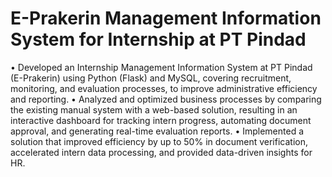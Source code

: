 # E-Prakerin Management Information System for Internship at PT Pindad
•	Developed an Internship Management Information System at PT Pindad (E-Prakerin) using Python (Flask) and MySQL, covering recruitment, monitoring, and evaluation processes, to improve administrative efficiency and reporting.
•	Analyzed and optimized business processes by comparing the existing manual system with a web-based solution, resulting in an interactive dashboard for tracking intern progress, automating document approval, and generating real-time evaluation reports.
•	Implemented a solution that improved efficiency by up to 50% in document verification, accelerated intern data processing, and provided data-driven insights for HR.
